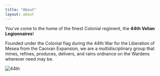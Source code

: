 ```yaml
---
title: "About"
layout: about
---
```


You've come to the home of the finest Colonial regiment, the **44th Velian Legionnaires**!

Founded under the Colonial flag during the 44th War for the Liberation of Mesea from the Caoivan Expansion, we are a multidisciplinary group that mines, refines, produces, delivers, and rains ordnance on the Wardens wherever need may be.

![44th](/assets/images/44th.png)